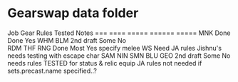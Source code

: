 Gearswap data folder
====================

Job		Gear		Rules		Tested		Notes
===		====		=====		======		=====
MNK		Done		Done		Yes
WHM
BLM		2nd draft	Some		No			
RDM
THF
RNG		Done		Most		Yes			specify melee WS
											Need JA rules
											Jishnu's needs testing with escape char
SAM
NIN
SMN
BLU
GEO		2nd draft	Some		No			needs rules TESTED for status & relic equip
											JA rules not needed if sets.precast.name specified..?
